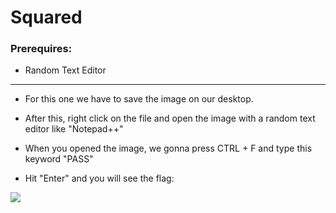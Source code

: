 # Squared

### Prerequires:

- Random Text Editor

-----------------

- For this one we have to save the image on our desktop.

- After this, right click on the file and open the image with a random text editor like "Notepad++"

- When you opened the image, we gonna press CTRL + F and type this keyword "PASS"

- Hit "Enter" and you will see the flag:

<img src="https://cdn.discordapp.com/attachments/698984879823519827/768900062751096852/unknown.png">
